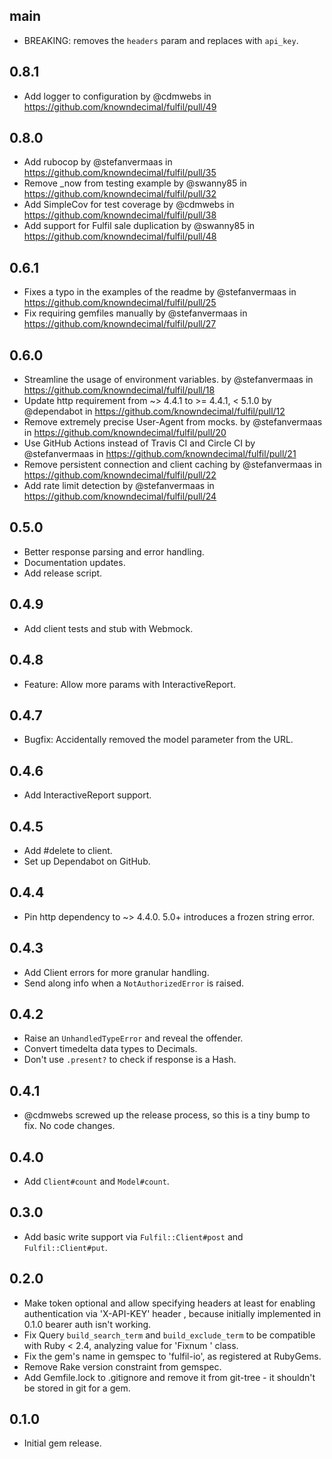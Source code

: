 ## main

* BREAKING: removes the `headers` param and replaces with `api_key`.

## 0.8.1

* Add logger to configuration by @cdmwebs in https://github.com/knowndecimal/fulfil/pull/49

## 0.8.0

* Add rubocop by @stefanvermaas in https://github.com/knowndecimal/fulfil/pull/35
* Remove _now from testing example by @swanny85 in https://github.com/knowndecimal/fulfil/pull/32
* Add SimpleCov for test coverage by @cdmwebs in https://github.com/knowndecimal/fulfil/pull/38
* Add support for Fulfil sale duplication by @swanny85 in https://github.com/knowndecimal/fulfil/pull/48

## 0.6.1

* Fixes a typo in the examples of the readme by @stefanvermaas in https://github.com/knowndecimal/fulfil/pull/25
* Fix requiring gemfiles manually by @stefanvermaas in https://github.com/knowndecimal/fulfil/pull/27

## 0.6.0

* Streamline the usage of environment variables. by @stefanvermaas in https://github.com/knowndecimal/fulfil/pull/18
* Update http requirement from ~> 4.4.1 to >= 4.4.1, < 5.1.0 by @dependabot in https://github.com/knowndecimal/fulfil/pull/12
* Remove extremely precise User-Agent from mocks. by @stefanvermaas in https://github.com/knowndecimal/fulfil/pull/20
* Use GitHub Actions instead of Travis CI and Circle CI by @stefanvermaas in https://github.com/knowndecimal/fulfil/pull/21
* Remove persistent connection and client caching by @stefanvermaas in https://github.com/knowndecimal/fulfil/pull/22
* Add rate limit detection by @stefanvermaas in https://github.com/knowndecimal/fulfil/pull/24

## 0.5.0

* Better response parsing and error handling.
* Documentation updates.
* Add release script.

## 0.4.9

* Add client tests and stub with Webmock.

## 0.4.8

* Feature: Allow more params with InteractiveReport.

## 0.4.7

* Bugfix: Accidentally removed the model parameter from the URL.

## 0.4.6

* Add InteractiveReport support.

## 0.4.5

* Add #delete to client.
* Set up Dependabot on GitHub.

## 0.4.4

* Pin http dependency to ~> 4.4.0. 5.0+ introduces a frozen string error.

## 0.4.3

* Add Client errors for more granular handling.
* Send along info when a `NotAuthorizedError` is raised.

## 0.4.2

* Raise an `UnhandledTypeError` and reveal the offender.
* Convert timedelta data types to Decimals.
* Don't use `.present?` to check if response is a Hash.

## 0.4.1

* @cdmwebs screwed up the release process, so this is a tiny bump to fix. No
  code changes.

## 0.4.0

* Add `Client#count` and `Model#count`.

## 0.3.0

* Add basic write support via `Fulfil::Client#post` and `Fulfil::Client#put`.

## 0.2.0

* Make token optional and allow specifying headers at least for enabling
  authentication via 'X-API-KEY' header , because initially implemented in
  0.1.0 bearer auth isn't working.
* Fix Query `build_search_term` and `build_exclude_term` to be compatible with
  Ruby < 2.4, analyzing value for 'Fixnum ' class.
* Fix the gem's name in gemspec to 'fulfil-io', as registered at RubyGems.
* Remove Rake version constraint from gemspec.
* Add Gemfile.lock to .gitignore and remove it from git-tree - it shouldn't be
  stored in git for a gem.

## 0.1.0

* Initial gem release.
